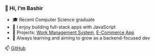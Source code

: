 ### 👋 Hi, I’m Bashir

- 🎓 Recent Computer Science graduate  
- 🧱 I enjoy building full-stack apps with JavaScript  
- 🚀 Projects: [Work Management System](repo_link), [E-Commerce App](repo_link)  
- 🔎 Always learning and aiming to grow as a backend-focused dev  

📫 [GitHub](https://github.com/bashirdol03)
